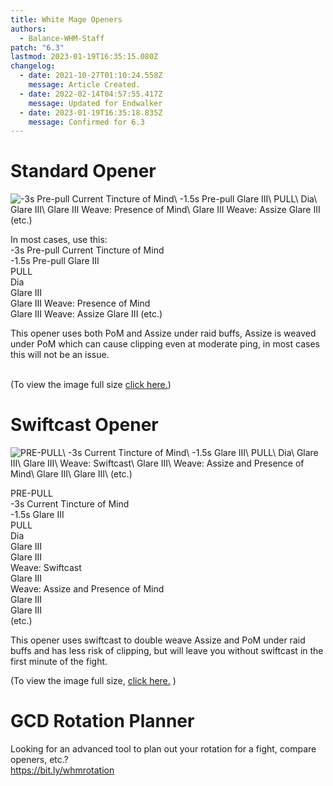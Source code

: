 ```yaml
---
title: White Mage Openers
authors:
  - Balance-WHM-Staff
patch: "6.3"
lastmod: 2023-01-19T16:35:15.080Z
changelog:
  - date: 2021-10-27T01:10:24.558Z
    message: Article Created.
  - date: 2022-02-14T04:57:55.417Z
    message: Updated for Endwalker
  - date: 2023-01-19T16:35:18.835Z
    message: Confirmed for 6.3
---
```


# Standard Opener

![-3s Pre-pull Current Tincture of Mind\ -1.5s Pre-pull Glare III\ PULL\ Dia\ Glare III\ Glare III Weave: Presence of Mind\ Glare III Weave: Assize Glare III (etc.)](/img/jobs/whm/whm_ew_no_swift_opener.png "No Swift White Mage Endwalker Opener General Use")

In most cases, use this:\
-3s Pre-pull Current Tincture of Mind\
-1.5s Pre-pull Glare III\
PULL\
Dia\
Glare III\
Glare III
Weave: Presence of Mind\
Glare III
Weave: Assize
Glare III
(etc.)

This opener uses both PoM and Assize under raid buffs, Assize is weaved under PoM which can cause clipping even at moderate ping, in most cases this will not be an issue.

\
(To view the image full size [click here.](/img/jobs/whm/whm_ew_no_swift_opener.png))

# Swiftcast Opener

![PRE-PULL\ -3s Current Tincture of Mind\ -1.5s Glare III\ PULL\ Dia\ Glare III\ Glare III\ Weave: Swiftcast\ Glare III\ Weave: Assize and Presence of Mind\ Glare III\ Glare III\ (etc.)](/img/jobs/whm/whm_ew_swift_opener.png "White Mage Endwalker Swiftcast Opener")

PRE-PULL\
-3s Current Tincture of Mind\
-1.5s Glare III\
PULL\
Dia\
Glare III\
Glare III\
Weave: Swiftcast\
Glare III\
Weave: Assize and Presence of Mind\
Glare III\
Glare III\
(etc.)

This opener uses swiftcast to double weave Assize and PoM under raid buffs and has less risk of clipping, but will leave you without swiftcast in the first minute of the fight.

(To view the image full size, [click here.](/img/jobs/whm/whm_ew_swift_opener.png) )

# GCD Rotation Planner

Looking for an advanced tool to plan out your rotation for a fight, compare openers, etc.?\
<https://bit.ly/whmrotation>
